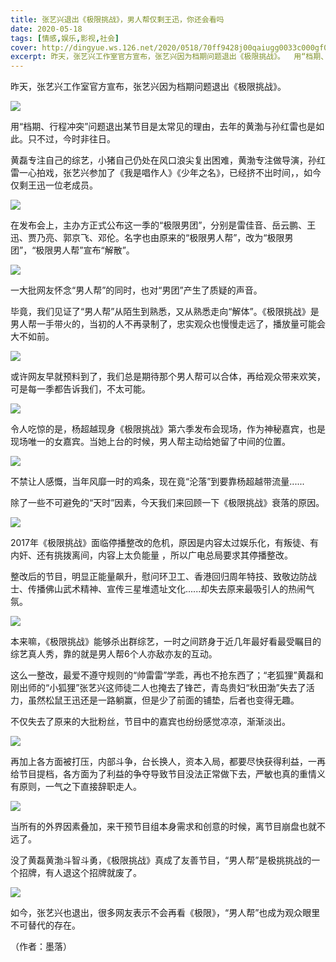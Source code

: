 ```yaml
---
title: 张艺兴退出《极限挑战》，男人帮仅剩王迅，你还会看吗
date: 2020-05-18
tags: [情感,娱乐,影视,社会]
cover: http://dingyue.ws.126.net/2020/0518/70ff9428j00qaiugg0033c000gf00qom.jpg
excerpt: 昨天，张艺兴工作室官方宣布，张艺兴因为档期问题退出《极限挑战》。  用“档期、
---
```

昨天，张艺兴工作室官方宣布，张艺兴因为档期问题退出《极限挑战》。

![](http://dingyue.ws.126.net/2020/0518/70ff9428j00qaiugg0033c000gf00qom.jpg)  

用“档期、行程冲突”问题退出某节目是太常见的理由，去年的黄渤与孙红雷也是如此。只不过，今时非往日。

黄磊专注自己的综艺，小猪自己仍处在风口浪尖复出困难，黄渤专注做导演，孙红雷一心拍戏，张艺兴参加了《我是唱作人》《少年之名》，已经挤不出时间，，如今仅剩王迅一位老成员。

![](http://dingyue.ws.126.net/2020/0518/7afa0b28j00qaiugg000jc000ew004pm.jpg)  

在发布会上，主办方正式公布这一季的“极限男团”，分别是雷佳音、岳云鹏、王迅、贾乃亮、郭京飞、邓伦。名字也由原来的“极限男人帮”，改为“极限男团”，“极限男人帮”宣布“解散”。

![](http://dingyue.ws.126.net/2020/0518/b3494381j00qaiugh000rc000et007xm.jpg)  

一大批网友怀念“男人帮”的同时，也对“男团”产生了质疑的声音。

毕竟，我们见证了“男人帮”从陌生到熟悉，又从熟悉走向“解体”。《极限挑战》是男人帮一手带火的，当初的人不再录制了，忠实观众也慢慢走远了，播放量可能会大不如前。

![](http://dingyue.ws.126.net/2020/0518/ea630fa3j00qaiugh000wc000ew007sm.jpg)  

或许网友早就预料到了，我们总是期待那个男人帮可以合体，再给观众带来欢笑，可是每一季都告诉我们，不太可能。

![](http://dingyue.ws.126.net/2020/0518/e4a5f139j00qaiugi000pc000eq0071m.jpg)  

令人吃惊的是，杨超越现身《极限挑战》第六季发布会现场，作为神秘嘉宾，也是现场唯一的女嘉宾。当她上台的时候，男人帮主动给她留了中间的位置。

![](http://dingyue.ws.126.net/2020/0518/cefe5ef5j00qaiugj001lc000ew00lkm.jpg)  

不禁让人感慨，当年风靡一时的鸡条，现在竟“沦落”到要靠杨超越带流量......

除了一些不可避免的“天时”因素，今天我们来回顾一下《极限挑战》衰落的原因。

![](http://dingyue.ws.126.net/2020/0518/2eac6ec1j00qaiugj001jc000d300kvm.jpg)  

2017年《极限挑战》面临停播整改的危机，原因是内容太过娱乐化，有叛徒、有内奸、还有挑拨离间，内容上太负能量 ，所以广电总局要求其停播整改。

整改后的节目，明显正能量飙升，慰问环卫工、香港回归周年特技、致敬边防战士、传播佛山武术精神、宣传三星堆遗址文化......却失去原来最吸引人的热闹气氛。

![](http://dingyue.ws.126.net/2020/0518/ee597075j00qaiugk001pc000d600mom.jpg)  

本来嘛，《极限挑战》能够杀出群综艺，一时之间跻身于近几年最好看最受瞩目的综艺真人秀，靠的就是男人帮6个人亦敌亦友的互动。

这么一整改，最爱不遵守规则的“帅雷雷”学乖，再也不抢东西了；“老狐狸”黄磊和刚出师的“小狐狸”张艺兴这师徒二人也掩去了锋芒，青岛贵妇“秋田渤”失去了活力，虽然松鼠王迅还是一路躺赢，但是少了前面的铺垫，后者也变得无趣。

不仅失去了原来的大批粉丝，节目中的嘉宾也纷纷感觉凉凉，渐渐淡出。

![](http://dingyue.ws.126.net/2020/0518/cac2272cj00qaiugk0010c000ex00hvm.jpg)  

再加上各方面被打压，内部斗争，台长换人，资本入局，都要尽快获得利益，一再给节目提档，各方面为了利益的争夺导致节目没法正常做下去，严敏也真的重情义有原则，一气之下直接辞职走人。

![](http://dingyue.ws.126.net/2020/0518/ae962377j00qaiugk000vc000hs00cem.jpg)  

当所有的外界因素叠加，来干预节目组本身需求和创意的时候，离节目崩盘也就不远了。

没了黄磊黄渤斗智斗勇，《极限挑战》真成了友善节目，“男人帮”是极挑挑战的一个招牌，有人退这个招牌就废了。

![](http://dingyue.ws.126.net/2020/0518/46db130dj00qaiugl0017c000gi00i2m.jpg)  

如今，张艺兴也退出，很多网友表示不会再看《极限》，“男人帮”也成为观众眼里不可替代的存在。

（作者：墨落）

